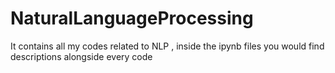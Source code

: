 # NaturalLanguageProcessing
It contains all my codes related to NLP , inside the ipynb files you would find descriptions alongside every code

